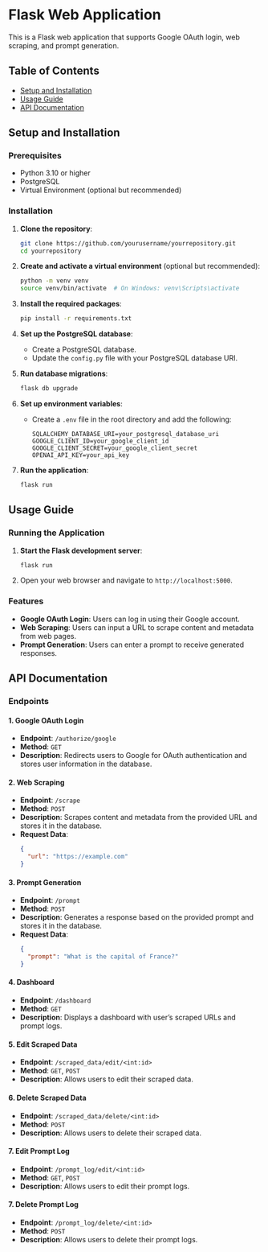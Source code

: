# Flask Web Application

This is a Flask web application that supports Google OAuth login, web scraping, and prompt generation.

## Table of Contents

- [Setup and Installation](#setup-and-installation)
- [Usage Guide](#usage-guide)
- [API Documentation](#api-documentation)

## Setup and Installation

### Prerequisites

- Python 3.10 or higher
- PostgreSQL
- Virtual Environment (optional but recommended)

### Installation

1. **Clone the repository**:

   ```sh
   git clone https://github.com/yourusername/yourrepository.git
   cd yourrepository
   ```

2. **Create and activate a virtual environment** (optional but recommended):

   ```sh
   python -m venv venv
   source venv/bin/activate  # On Windows: venv\Scripts\activate
   ```

3. **Install the required packages**:

   ```sh
   pip install -r requirements.txt
   ```

4. **Set up the PostgreSQL database**:

   - Create a PostgreSQL database.
   - Update the `config.py` file with your PostgreSQL database URI.

5. **Run database migrations**:

   ```sh
   flask db upgrade
   ```

6. **Set up environment variables**:

   - Create a `.env` file in the root directory and add the following:
     ```
     SQLALCHEMY_DATABASE_URI=your_postgresql_database_uri
     GOOGLE_CLIENT_ID=your_google_client_id
     GOOGLE_CLIENT_SECRET=your_google_client_secret
     OPENAI_API_KEY=your_api_key
     ```

7. **Run the application**:
   ```sh
   flask run
   ```

## Usage Guide

### Running the Application

1. **Start the Flask development server**:

   ```sh
   flask run
   ```

2. Open your web browser and navigate to `http://localhost:5000`.

### Features

- **Google OAuth Login**: Users can log in using their Google account.
- **Web Scraping**: Users can input a URL to scrape content and metadata from web pages.
- **Prompt Generation**: Users can enter a prompt to receive generated responses.

## API Documentation

### Endpoints

#### 1. **Google OAuth Login**

- **Endpoint**: `/authorize/google`
- **Method**: `GET`
- **Description**: Redirects users to Google for OAuth authentication and stores user information in the database.

#### 2. **Web Scraping**

- **Endpoint**: `/scrape`
- **Method**: `POST`
- **Description**: Scrapes content and metadata from the provided URL and stores it in the database.
- **Request Data**:
  ```json
  {
    "url": "https://example.com"
  }
  ```

#### 3. **Prompt Generation**

- **Endpoint**: `/prompt`
- **Method**: `POST`
- **Description**: Generates a response based on the provided prompt and stores it in the database.
- **Request Data**:
  ```json
  {
    "prompt": "What is the capital of France?"
  }
  ```

#### 4. **Dashboard**

- **Endpoint**: `/dashboard`
- **Method**: `GET`
- **Description**: Displays a dashboard with user’s scraped URLs and prompt logs.

#### 5. **Edit Scraped Data**

- **Endpoint**: `/scraped_data/edit/<int:id>`
- **Method**: `GET`, `POST`
- **Description**: Allows users to edit their scraped data.

#### 6. **Delete Scraped Data**

- **Endpoint**: `/scraped_data/delete/<int:id>`
- **Method**: `POST`
- **Description**: Allows users to delete their scraped data.

#### 7. **Edit Prompt Log**

- **Endpoint**: `/prompt_log/edit/<int:id>`
- **Method**: `GET`, `POST`
- **Description**: Allows users to edit their prompt logs.

#### 7. **Delete Prompt Log**

- **Endpoint**: `/prompt_log/delete/<int:id>`
- **Method**: `POST`
- **Description**: Allows users to delete their prompt logs.
